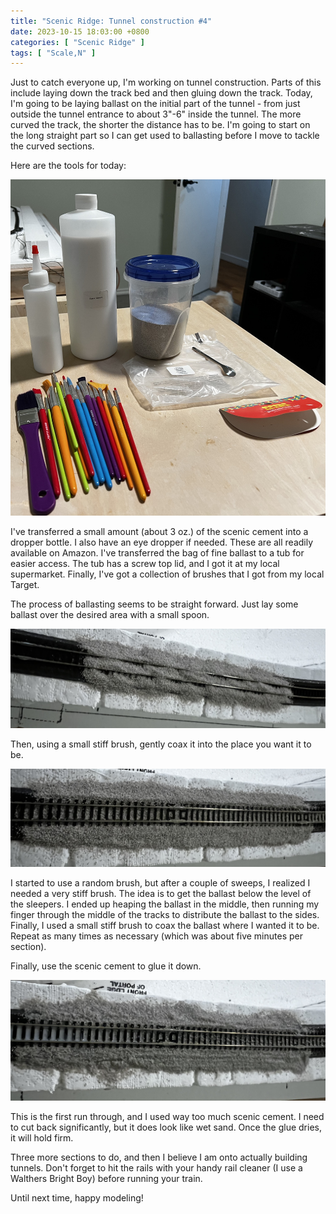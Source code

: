 ```yaml
---
title: "Scenic Ridge: Tunnel construction #4"
date: 2023-10-15 18:03:00 +0800
categories: [ "Scenic Ridge" ]
tags: [ "Scale,N" ]
---
```


Just to catch everyone up, I'm working on tunnel construction.  Parts of this include laying down the track bed and then gluing down the track. Today, I'm going to be laying ballast on the initial part of the tunnel - from just outside the tunnel entrance to about 3"-6" inside the tunnel.  The more curved the track, the shorter the distance has to be.  I'm going to start on the long straight part so I can get used to ballasting before I move to tackle the curved sections.

Here are the tools for today:

![The tools for ballasting](/assets/2023/1015/img1.jpg)

I've transferred a small amount (about 3 oz.) of the scenic cement into a dropper bottle.  I also have an eye dropper if needed.  These are all readily available on Amazon.  I've transferred the bag of fine ballast to a tub for easier access.  The tub has a screw top lid, and I got it at my local supermarket.  Finally, I've got a collection of brushes that I got from my local Target.

The process of ballasting seems to be straight forward.  Just lay some ballast over the desired area with a small spoon.

![The ballast is laid out](/assets/2023/1015/img2.jpg)

Then, using a small stiff brush, gently coax it into the place you want it to be.

![The ballast is tidied up](/assets/2023/1015/img3.jpg)

I started to use a random brush, but after a couple of sweeps, I realized I needed a very stiff brush.  The idea is to get the ballast below the level of the sleepers.  I ended up heaping the ballast in the middle, then running my finger through the middle of the tracks to distribute the ballast to the sides.  Finally, I used a small stiff brush to coax the ballast where I wanted it to be.  Repeat as many times as necessary (which was about five minutes per section).

Finally, use the scenic cement to glue it down.

![The ballast is glued down](/assets/2023/1015/img4.jpg)

This is the first run through, and I used way too much scenic cement. I need to cut back significantly, but it does look like wet sand. Once the glue dries, it will hold firm.

Three more sections to do, and then I believe I am onto actually building tunnels.  Don't forget to hit the rails with your handy rail cleaner (I use a Walthers Bright Boy) before running your train.

Until next time, happy modeling!
